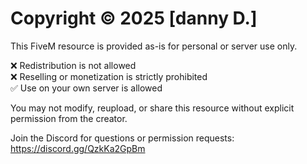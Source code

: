 # Copyright © 2025 [danny D.]

This FiveM resource is provided as-is for personal or server use only.

❌ Redistribution is not allowed  
❌ Reselling or monetization is strictly prohibited  
✅ Use on your own server is allowed

You may not modify, reupload, or share this resource without explicit permission from the creator.

Join the Discord for questions or permission requests: https://discord.gg/QzkKa2GpBm
